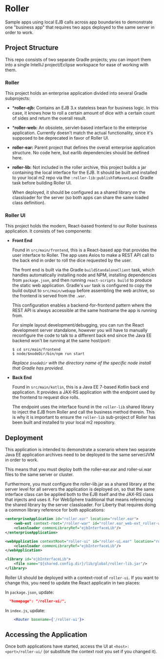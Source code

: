 # Roller

Sample apps using local EJB calls across app boundaries to demonstrate one "business app" that requires two apps deployed to the same server in order to work.

## Project Structure
This repo consists of two separate Gradle projects; you can import them into a single IntelliJ project/Eclipse workspace for ease of working with them. 

### Roller
This project holds an enterprise application divided into several Gradle subprojects:
- ***roller-ejb:** Contains an EJB 3.x stateless bean for business logic. In this case, it knows how to roll a certain amount of dice with a certain count of sides and return the overall result.
- ***roller-web:** An obsolete, servlet-based interface to the enterprise application. Currently doesn't match the actual functionality, since it's supposed to be deprecated in favor of Roller UI. 
- **roller-ear:** Parent project that defines the overall enterprise application structure. No code here, but earlib dependencies should be defined here.
- **roller-lib:** Not included in the roller archive, this project builds a jar containing the local interface for the EJB. It should be built and installed to your local m2 repo via the `:roller-lib:publishToMavenLocal` Gradle task before building Roller UI. 

  When deployed, it should be configured as a shared library on the classloader for the server (so both apps can share the same loaded class definition).

### Roller UI
This project holds the modern, React-based frontend to our Roller business application. It consists of two components:
- **Front End**
  
  Found in `src/main/frontend`, this is a React-based app that provides the user interface to Roller. The app uses Axios to make a REST API call to the back end in order to roll the dice requested by the user.

  The front end is built via the Gradle `buildStandaloneClient` task, which handles automatically installing node and NPM, installing dependencies from `package.json`, and then running `react-scripts build` to produce the static web application. Gradle's `war` task is configured to copy the build output to `src/main/webapp` before assembling the web archive, so the frontend is served from the `.war`. 

  This configuration enables a backend-for-frontend pattern where the REST API is always accessible at the same hostname the app is running from.

  For simple layout development/debugging, you can run the React development server standalone, however you will have to manually reconfigure the code to talk to a different back end since the Java EE backend won't be running at the same host/port:

  ```shell
  $ cd src/main/frontend
  $ node/$nodeDir/bin/npm run start
  ```

  _Replace `$nodeDir` with the directory name of the specific node install that Gradle has provided._

- **Back End**

  Found in `src/main/kotlin`, this is a Java EE 7-based Kotlin back end application. It provides a JAX-RS application with the endpoint used by the frontend to request dice rolls. 

  The endpoint uses the interface found in the `roller-lib` shared library to inject the EJB from Roller and call the business method therein. This is why it is important to ensure the `roller-lib` sub-project of Roller has been built and installed to your local m2 repository.

## Deployment

This application is intended to demonstrate a scenario where two separate Java EE application archives need to be deployed to the same server/JVM in order to work. 

This means that you must deploy both the roller-ear.ear and roller-ui.war files to the same server or cluster.

Furthermore, you must configure the roller-lib.jar as a shared library at the server level for all servers the application is deployed on, so that the same interface class can be applied both to the EJB itself and the JAX-RS class that injects and uses it. For WebSphere traditional that means referencing the shared library by the server classloader. For Liberty that requires doing a common library reference for both applications:

```xml
<enterpriseApplication id="roller.ear" location="roller.ear">
    <web-ext context-root="/roller-war" id="roller.ear_web-ext_roller-war" moduleName="roller-war"/>
    <classloader commonLibraryRef="ejbInterfaceLib"/>
</enterpriseApplication>

<webApplication contextRoot="roller-ui" id="roller-ui.ear" location="roller-ui.war">
    <classloader commonLibraryRef="ejbInterfaceLib"/>
</webApplication>

<library id="ejbInterfaceLib">
    <file name="${shared.config.dir}/lib/global/roller-lib.jar"/>
</library>
```

Roller UI should be deployed with a context-root of `roller-ui`. If you want to change this, you need to update the React applicatin in two places:

In `package.json`, update:
```json
  "homepage": "/roller-ui/",
```

In `index.js`, update:
```jsx
    <Router basename={'/roller-ui'}>
```

## Accessing the Application

Once both applications have started, access the UI at `<host>:<port>/roller-ui/` (or substitute the context root you set if you changed it).